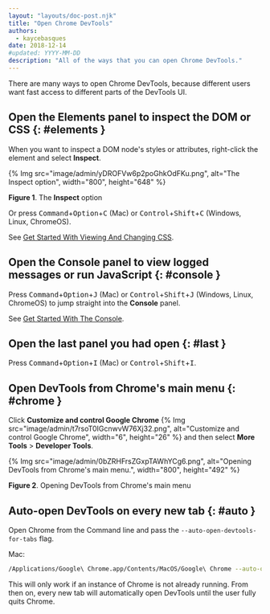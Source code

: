 ```yaml
---
layout: "layouts/doc-post.njk"
title: "Open Chrome DevTools"
authors:
  - kaycebasques
date: 2018-12-14
#updated: YYYY-MM-DD
description: "All of the ways that you can open Chrome DevTools."
---
```


There are many ways to open Chrome DevTools, because different users want fast access to different
parts of the DevTools UI.

## Open the Elements panel to inspect the DOM or CSS {: #elements }

When you want to inspect a DOM node's styles or attributes, right-click the element and select
**Inspect**.

{% Img src="image/admin/yDROFVw6p2poGhkOdFKu.png", alt="The Inspect option", width="800", height="648" %}

**Figure 1**. The **Inspect** option

Or press <kbd>Command</kbd>+<kbd>Option</kbd>+<kbd>C</kbd> (Mac) or <kbd>Control</kbd>+<kbd>Shift</kbd>+<kbd>C</kbd> (Windows, Linux, ChromeOS).

See [Get Started With Viewing And Changing CSS][1].

## Open the Console panel to view logged messages or run JavaScript {: #console }

Press <kbd>Command</kbd>+<kbd>Option</kbd>+<kbd>J</kbd> (Mac) or <kbd>Control</kbd>+<kbd>Shift</kbd>+<kbd>J</kbd> (Windows, Linux, ChromeOS) to jump straight into
the **Console** panel.

See [Get Started With The Console][2].

## Open the last panel you had open {: #last }

Press <kbd>Command</kbd>+<kbd>Option</kbd>+<kbd>I</kbd> (Mac) or <kbd>Control</kbd>+<kbd>Shift</kbd>+<kbd>I</kbd>.

## Open DevTools from Chrome's main menu {: #chrome }

Click **Customize and control Google Chrome**
{% Img src="image/admin/t7rsoT0IGcnwvW76Xj32.png", alt="Customize and control Google Chrome", width="6", height="26" %} and
then select **More Tools** > **Developer Tools**.

{% Img src="image/admin/0bZRHFrsZGxpTAWhYCg6.png", alt="Opening DevTools from Chrome's main menu.", width="800", height="492" %}

**Figure 2**. Opening DevTools from Chrome's main menu

## Auto-open DevTools on every new tab {: #auto }

Open Chrome from the Command line and pass the `--auto-open-devtools-for-tabs` flag.

Mac:

```bash
/Applications/Google\ Chrome.app/Contents/MacOS/Google\ Chrome --auto-open-devtools-for-tabs
```

This will only work if an instance of Chrome is not already running. From then
on, every new tab will automatically open DevTools until the user fully quits
Chrome.

[1]: /docs/devtools/css
[2]: /docs/devtools/console
